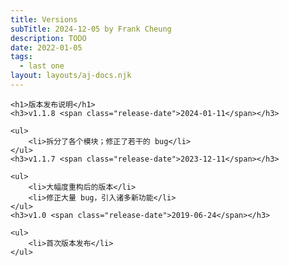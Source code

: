 ```yaml
---
title: Versions
subTitle: 2024-12-05 by Frank Cheung
description: TODO
date: 2022-01-05
tags:
  - last one
layout: layouts/aj-docs.njk
---
```

    <h1>版本发布说明</h1>
    <h3>v1.1.8 <span class="release-date">2024-01-11</span></h3>

    <ul>
        <li>拆分了各个模块；修正了若干的 bug</li>
    </ul>
    <h3>v1.1.7 <span class="release-date">2023-12-11</span></h3>

    <ul>
        <li>大幅度重构后的版本</li>
        <li>修正大量 bug，引入诸多新功能</li>
    </ul>
    <h3>v1.0 <span class="release-date">2019-06-24</span></h3>

    <ul>
        <li>首次版本发布</li>
    </ul>
